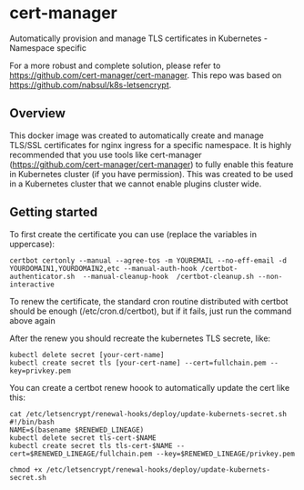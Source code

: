 # cert-manager
Automatically provision and manage TLS certificates in Kubernetes - Namespace specific 

For a more robust and complete solution, please refer to https://github.com/cert-manager/cert-manager. This repo was based on https://github.com/nabsul/k8s-letsencrypt.

## Overview

This docker image was created to automatically create and manage TLS/SSL certificates for nginx ingress for a specific namespace. It is highly recommended that you use tools like cert-manager (https://github.com/cert-manager/cert-manager) to fully enable this feature in Kubernetes cluster (if you have permission). This was created to be used in a Kubernetes cluster that we cannot enable plugins cluster wide.

## Getting started



To first create the certificate you can use (replace the variables in uppercase):
```
certbot certonly --manual --agree-tos -m YOUREMAIL --no-eff-email -d YOURDOMAIN1,YOURDOMAIN2,etc --manual-auth-hook /certbot-authenticator.sh  --manual-cleanup-hook  /certbot-cleanup.sh --non-interactive
```

To renew the certificate, the standard cron routine distributed with certbot should be enough (/etc/cron.d/certbot), but if it fails, just run the command above again

After the renew you should recreate the kubernetes TLS secrete, like:
```
kubectl delete secret [your-cert-name]
kubectl create secret tls [your-cert-name] --cert=fullchain.pem --key=privkey.pem
```

You can create a certbot renew hoook to automatically update the cert like this:
```
cat /etc/letsencrypt/renewal-hooks/deploy/update-kubernets-secret.sh
#!/bin/bash
NAME=$(basename $RENEWED_LINEAGE)
kubectl delete secret tls-cert-$NAME
kubectl create secret tls tls-cert-$NAME --cert=$RENEWED_LINEAGE/fullchain.pem --key=$RENEWED_LINEAGE/privkey.pem

chmod +x /etc/letsencrypt/renewal-hooks/deploy/update-kubernets-secret.sh
```
